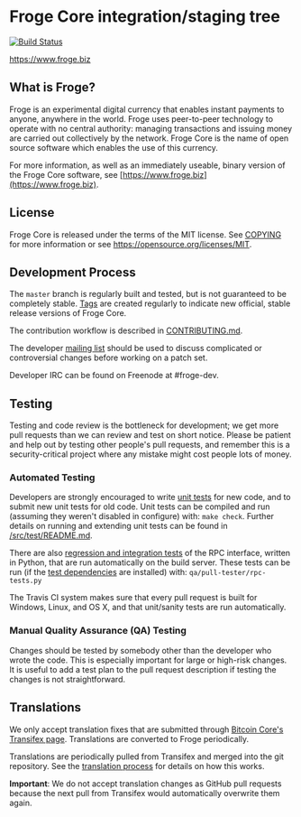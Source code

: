 Froge Core integration/staging tree
=====================================

[![Build Status](https://travis-ci.org/froge-project/froge.svg?branch=master)](https://travis-ci.org/froge-project/froge)

https://www.froge.biz

What is Froge?
----------------

Froge is an experimental digital currency that enables instant payments to
anyone, anywhere in the world. Froge uses peer-to-peer technology to operate
with no central authority: managing transactions and issuing money are carried
out collectively by the network. Froge Core is the name of open source
software which enables the use of this currency.

For more information, as well as an immediately useable, binary version of
the Froge Core software, see [https://www.froge.biz](https://www.froge.biz).

License
-------

Froge Core is released under the terms of the MIT license. See [COPYING](COPYING) for more
information or see https://opensource.org/licenses/MIT.

Development Process
-------------------

The `master` branch is regularly built and tested, but is not guaranteed to be
completely stable. [Tags](https://github.com/froge-project/froge/tags) are created
regularly to indicate new official, stable release versions of Froge Core.

The contribution workflow is described in [CONTRIBUTING.md](CONTRIBUTING.md).

The developer [mailing list](https://groups.google.com/forum/#!forum/froge-dev)
should be used to discuss complicated or controversial changes before working
on a patch set.

Developer IRC can be found on Freenode at #froge-dev.

Testing
-------

Testing and code review is the bottleneck for development; we get more pull
requests than we can review and test on short notice. Please be patient and help out by testing
other people's pull requests, and remember this is a security-critical project where any mistake might cost people
lots of money.

### Automated Testing

Developers are strongly encouraged to write [unit tests](src/test/README.md) for new code, and to
submit new unit tests for old code. Unit tests can be compiled and run
(assuming they weren't disabled in configure) with: `make check`. Further details on running
and extending unit tests can be found in [/src/test/README.md](/src/test/README.md).

There are also [regression and integration tests](/qa) of the RPC interface, written
in Python, that are run automatically on the build server.
These tests can be run (if the [test dependencies](/qa) are installed) with: `qa/pull-tester/rpc-tests.py`

The Travis CI system makes sure that every pull request is built for Windows, Linux, and OS X, and that unit/sanity tests are run automatically.

### Manual Quality Assurance (QA) Testing

Changes should be tested by somebody other than the developer who wrote the
code. This is especially important for large or high-risk changes. It is useful
to add a test plan to the pull request description if testing the changes is
not straightforward.

Translations
------------

We only accept translation fixes that are submitted through [Bitcoin Core's Transifex page](https://www.transifex.com/projects/p/bitcoin/).
Translations are converted to Froge periodically.

Translations are periodically pulled from Transifex and merged into the git repository. See the
[translation process](doc/translation_process.md) for details on how this works.

**Important**: We do not accept translation changes as GitHub pull requests because the next
pull from Transifex would automatically overwrite them again.
